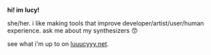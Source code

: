 __hi! im lucy!__

she/her. i like making tools that improve developer/artist/user/human experience. ask me about my synthesizers 😙

see what i'm up to on [luuucyyy.net](https://luuucyyy.net).
